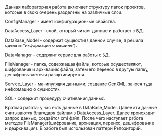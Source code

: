Данная лабораторная работа включает структуру папок проектов, которые в свою очерень разделены на различные слои. 

ConfigManager - имеет конфигурационные свойства.

DataAccess_Layer - слой, который читает данные и работает с БД.

DataBase_Model - содержит сущности(в данном случае, я решила сделать "информация о машине").

DataManager - содержит сервис для работы с БД.

FileManager - папка, содержащая файлы, которые осуществляют, шифрование и архивацию файла, затем его перенос в другую папку, дешифровывается и разархивируется.

Service_Layer - манипуляция данными; создание GenXML, занося туда информацию о сущностях.

SQL - содержит процедуру считывания данных.

Краткая работа: у нас есть данные в DataBase_Model. Далее эти данные считываются благодаря файлам в DataAccess_Layer. Далее происходит запрос данных, создаётся xml файл. После чего наступает работа методов FileManager(шифрование, архивация, перенос, дешифрование и деархивация).
В работе был использован паттерн Репозиторий.
